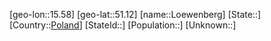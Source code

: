 ﻿---
location: [51.12,15.58]
type: City
tags:
- geo/City


SpocWebEntityId: 32198
isDeleted: false
confidential: public

---
[geo-lon::15.58]
[geo-lat::51.12]
[name::Loewenberg]
[State::]
[Country::[Poland](geo/Continent/Europe/Poland.md)]
[StateId::]
[Population::]
[Unknown::]

